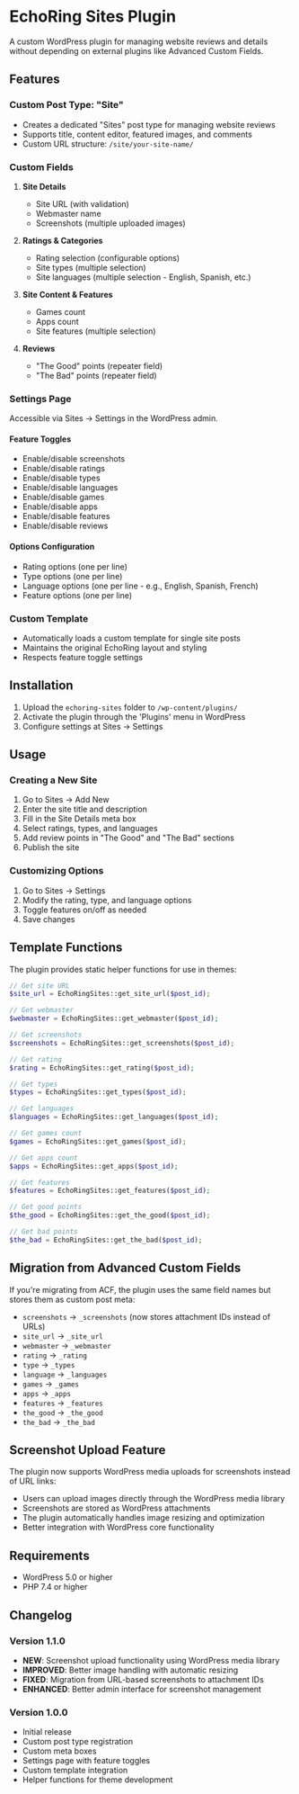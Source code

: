 # EchoRing Sites Plugin

A custom WordPress plugin for managing website reviews and details without depending on external plugins like Advanced Custom Fields.

## Features

### Custom Post Type: "Site"
- Creates a dedicated "Sites" post type for managing website reviews
- Supports title, content editor, featured images, and comments
- Custom URL structure: `/site/your-site-name/`

### Custom Fields
1. **Site Details**
   - Site URL (with validation)
   - Webmaster name
   - Screenshots (multiple uploaded images)

2. **Ratings & Categories**
   - Rating selection (configurable options)
   - Site types (multiple selection)
   - Site languages (multiple selection - English, Spanish, etc.)

3. **Site Content & Features**
   - Games count
   - Apps count
   - Site features (multiple selection)

3. **Reviews**
   - "The Good" points (repeater field)
   - "The Bad" points (repeater field)

### Settings Page
Accessible via Sites → Settings in the WordPress admin.

#### Feature Toggles
- Enable/disable screenshots
- Enable/disable ratings
- Enable/disable types
- Enable/disable languages
- Enable/disable games
- Enable/disable apps
- Enable/disable features
- Enable/disable reviews

#### Options Configuration
- Rating options (one per line)
- Type options (one per line)
- Language options (one per line - e.g., English, Spanish, French)
- Feature options (one per line)

### Custom Template
- Automatically loads a custom template for single site posts
- Maintains the original EchoRing layout and styling
- Respects feature toggle settings

## Installation

1. Upload the `echoring-sites` folder to `/wp-content/plugins/`
2. Activate the plugin through the 'Plugins' menu in WordPress
3. Configure settings at Sites → Settings

## Usage

### Creating a New Site
1. Go to Sites → Add New
2. Enter the site title and description
3. Fill in the Site Details meta box
4. Select ratings, types, and languages
5. Add review points in "The Good" and "The Bad" sections
6. Publish the site

### Customizing Options
1. Go to Sites → Settings
2. Modify the rating, type, and language options
3. Toggle features on/off as needed
4. Save changes

## Template Functions

The plugin provides static helper functions for use in themes:

```php
// Get site URL
$site_url = EchoRingSites::get_site_url($post_id);

// Get webmaster
$webmaster = EchoRingSites::get_webmaster($post_id);

// Get screenshots
$screenshots = EchoRingSites::get_screenshots($post_id);

// Get rating
$rating = EchoRingSites::get_rating($post_id);

// Get types
$types = EchoRingSites::get_types($post_id);

// Get languages
$languages = EchoRingSites::get_languages($post_id);

// Get games count
$games = EchoRingSites::get_games($post_id);

// Get apps count
$apps = EchoRingSites::get_apps($post_id);

// Get features
$features = EchoRingSites::get_features($post_id);

// Get good points
$the_good = EchoRingSites::get_the_good($post_id);

// Get bad points
$the_bad = EchoRingSites::get_the_bad($post_id);
```

## Migration from Advanced Custom Fields

If you're migrating from ACF, the plugin uses the same field names but stores them as custom post meta:

- `screenshots` → `_screenshots` (now stores attachment IDs instead of URLs)
- `site_url` → `_site_url`
- `webmaster` → `_webmaster`
- `rating` → `_rating`
- `type` → `_types`
- `language` → `_languages`
- `games` → `_games`
- `apps` → `_apps`
- `features` → `_features`
- `the_good` → `_the_good`
- `the_bad` → `_the_bad`

## Screenshot Upload Feature

The plugin now supports WordPress media uploads for screenshots instead of URL links:

- Users can upload images directly through the WordPress media library
- Screenshots are stored as WordPress attachments
- The plugin automatically handles image resizing and optimization
- Better integration with WordPress core functionality

## Requirements

- WordPress 5.0 or higher
- PHP 7.4 or higher

## Changelog

### Version 1.1.0
- **NEW**: Screenshot upload functionality using WordPress media library
- **IMPROVED**: Better image handling with automatic resizing
- **FIXED**: Migration from URL-based screenshots to attachment IDs
- **ENHANCED**: Better admin interface for screenshot management

### Version 1.0.0
- Initial release
- Custom post type registration
- Custom meta boxes
- Settings page with feature toggles
- Custom template integration
- Helper functions for theme development 